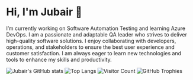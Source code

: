 # Hi, I'm Jubair 👋
I’m currently working on Software Automation Testing and learning Azure DevOps. I am a passionate and adaptable QA leader who strives to deliver high-quality software solutions. I enjoy collaborating with developers, operations, and stakeholders to ensure the best user experience and customer satisfaction. I am always eager to learn new technologies and tools to enhance my skills and productivity.

![Jubair's GitHub stats](https://github-readme-stats.vercel.app/api?username=yourusername&show_icons=true&theme=radical)
![Top Langs](https://github-readme-stats.vercel.app/api/top-langs/?username=yourusername&layout=compact&theme=radical)
![Visitor Count](https://komarev.com/ghpvc/?username=yourusername&color=green)
![GitHub Trophies](https://github-profile-trophy.vercel.app/?username=yourusername&theme=gruvbox)
